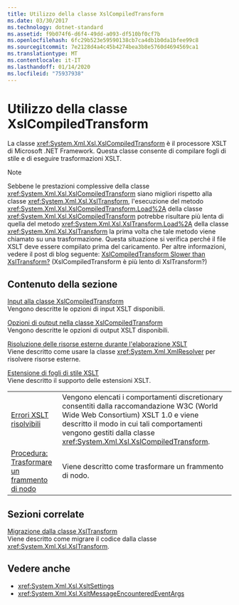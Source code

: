 ```yaml
---
title: Utilizzo della classe XslCompiledTransform
ms.date: 03/30/2017
ms.technology: dotnet-standard
ms.assetid: f9b074f6-d6f4-49dd-a093-df510bf0cf7b
ms.openlocfilehash: 6fc29b523e59590138cb7ca4db1b0da1bfee99c8
ms.sourcegitcommit: 7e2128d4a4c45b4274bea3b8e5760d4694569ca1
ms.translationtype: MT
ms.contentlocale: it-IT
ms.lasthandoff: 01/14/2020
ms.locfileid: "75937938"
---
```

# <a name="using-the-xslcompiledtransform-class"></a>Utilizzo della classe XslCompiledTransform
La classe <xref:System.Xml.Xsl.XslCompiledTransform> è il processore XSLT di Microsoft .NET Framework. Questa classe consente di compilare fogli di stile e di eseguire trasformazioni XSLT.  
  
> [!NOTE]
> Sebbene le prestazioni complessive della classe <xref:System.Xml.Xsl.XslCompiledTransform> siano migliori rispetto alla classe <xref:System.Xml.Xsl.XslTransform>, l'esecuzione del metodo <xref:System.Xml.Xsl.XslCompiledTransform.Load%2A> della classe <xref:System.Xml.Xsl.XslCompiledTransform> potrebbe risultare più lenta di quella del metodo <xref:System.Xml.Xsl.XslTransform.Load%2A> della classe <xref:System.Xml.Xsl.XslTransform> la prima volta che tale metodo viene chiamato su una trasformazione. Questa situazione si verifica perché il file XSLT deve essere compilato prima del caricamento. Per altre informazioni, vedere il post di blog seguente: [XslCompiledTransform Slower than XslTransform?](https://docs.microsoft.com/archive/blogs/antosha/xslcompiledtransform-slower-than-xsltransform) (XslCompiledTransform è più lento di XslTransform?)  
  
## <a name="in-this-section"></a>Contenuto della sezione  
 [Input alla classe XslCompiledTransform](../../../../docs/standard/data/xml/inputs-to-the-xslcompiledtransform-class.md)  
 Vengono descritte le opzioni di input XSLT disponibili.  
  
 [Opzioni di output nella classe XslCompiledTransform](../../../../docs/standard/data/xml/output-options-on-the-xslcompiledtransform-class.md)  
 Vengono descritte le opzioni di output XSLT disponibili.  
  
 [Risoluzione delle risorse esterne durante l'elaborazione XSLT](../../../../docs/standard/data/xml/resolving-external-resources-during-xslt-processing.md)  
 Viene descritto come usare la classe <xref:System.Xml.XmlResolver> per risolvere risorse esterne.  
  
 [Estensione di fogli di stile XSLT](../../../../docs/standard/data/xml/extending-xslt-style-sheets.md)  
 Viene descritto il supporto delle estensioni XSLT.  
  
|||  
|-|-|  
|[Errori XSLT risolvibili](../../../../docs/standard/data/xml/recoverable-xslt-errors.md)|Vengono elencati i comportamenti discretionary consentiti dalla raccomandazione W3C (World Wide Web Consortium) XSLT 1.0 e viene descritto il modo in cui tali comportamenti vengono gestiti dalla classe <xref:System.Xml.Xsl.XslCompiledTransform>.|  
|[Procedura: Trasformare un frammento di nodo](../../../../docs/standard/data/xml/how-to-transform-a-node-fragment.md)|Viene descritto come trasformare un frammento di nodo.|  
  
## <a name="related-sections"></a>Sezioni correlate  
 [Migrazione dalla classe XslTransform](../../../../docs/standard/data/xml/migrating-from-the-xsltransform-class.md)  
 Viene descritto come migrare il codice dalla classe <xref:System.Xml.Xsl.XslTransform>.  
  
## <a name="see-also"></a>Vedere anche

- <xref:System.Xml.Xsl.XsltSettings>
- <xref:System.Xml.Xsl.XsltMessageEncounteredEventArgs>

